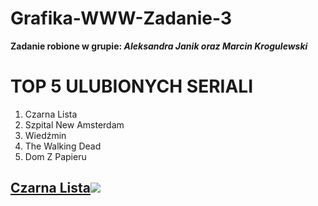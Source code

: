 <!--![czarnalista](https://user-images.githubusercontent.com/84681166/119272417-0256ca00-bc06-11eb-9c67-ce07bb9cd397.jpg)-->
# Grafika-WWW-Zadanie-3
<b> Zadanie robione w grupie: <i>Aleksandra Janik oraz Marcin Krogulewski</i></b>

<h1> TOP 5 ULUBIONYCH SERIALI </h1>
<ol>
  <li> Czarna Lista </li>
  <li> Szpital New Amsterdam </li>
  <li> Wiedźmin </li>
  <li> The Walking Dead </li>
  <li> Dom Z Papieru </li>
</ol>


<h2><a href="https://www.filmweb.pl/serial/Czarna+lista-2013-683563/descs">Czarna Lista</a><img src="![czarnalista]"></h2>
<p>
  

